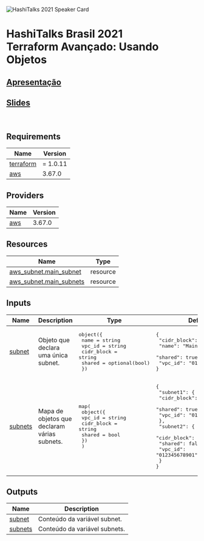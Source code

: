 <!-- BEGIN_TF_DOCS -->
![HashiTalks 2021 Speaker Card](/images/speaker\_card.png "HashiTalks 2021 Speaker Card")

# HashiTalks Brasil 2021 <br/> Terraform Avançado: Usando Objetos

## [Apresentação](https://www.youtube.com/watch?v=jQszqzCEhFk&list=PL81sUbsFNc5agdrEMDtU6IGyxBMv6Fq8i&index=19)

## [Slides](https://docs.google.com/presentation/d/1fK_fJb5fe49kckoVqr_CS6uWMS51blH_Jq_5k2exScQ/edit?usp=sharing)

<br/>

## Requirements

| Name | Version |
|------|---------|
| <a name="requirement_terraform"></a> [terraform](#requirement\_terraform) | = 1.0.11 |
| <a name="requirement_aws"></a> [aws](#requirement\_aws) | 3.67.0 |

## Providers

| Name | Version |
|------|---------|
| <a name="provider_aws"></a> [aws](#provider\_aws) | 3.67.0 |

## Resources

| Name | Type |
|------|------|
| [aws_subnet.main_subnet](https://registry.terraform.io/providers/hashicorp/aws/3.67.0/docs/resources/subnet) | resource |
| [aws_subnet.main_subnets](https://registry.terraform.io/providers/hashicorp/aws/3.67.0/docs/resources/subnet) | resource |

## Inputs

| Name | Description | Type | Default |
|------|-------------|------|---------|
| <a name="input_subnet"></a> [subnet](#input\_subnet) | Objeto que declara uma única subnet. | <pre>object({<br>    name       = string<br>    vpc_id     = string<br>    cidr_block = string<br>    shared     = optional(bool)<br>  })</pre> | <pre>{<br>  "cidr_block": "10.0.1.0/24",<br>  "name": "Main",<br>  "shared": true,<br>  "vpc_id": "0123456789012"<br>}</pre> |
| <a name="input_subnets"></a> [subnets](#input\_subnets) | Mapa de objetos que declaram várias subnets. | <pre>map(<br>    object({<br>      vpc_id     = string<br>      cidr_block = string<br>      shared     = bool<br>    })<br>  )</pre> | <pre>{<br>  "subnet1": {<br>    "cidr_block": "10.0.1.0/24",<br>    "shared": true,<br>    "vpc_id": "012345678901"<br>  },<br>  "subnet2": {<br>    "cidr_block": "10.0.2.0/24",<br>    "shared": false,<br>    "vpc_id": "012345678901"<br>  }<br>}</pre> |

## Outputs

| Name | Description |
|------|-------------|
| <a name="output_subnet"></a> [subnet](#output\_subnet) | Conteúdo da variável subnet. |
| <a name="output_subnets"></a> [subnets](#output\_subnets) | Conteúdo da variável subnets. |
<!-- END_TF_DOCS -->
